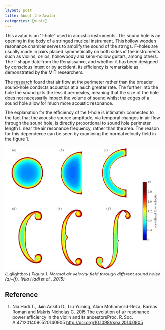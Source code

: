 ```yaml
---
layout: post
title: About the Avatar
categories: [music]
---
```


This avatar is an “f-hole” used in acoustic instruments. The sound hole is an opening in the body of a stringed musical instrument. This hollow wooden resonance chamber serves to amplify the sound of the strings.
F-holes are usually made in pairs placed symmetrically on both sides of the instruments such as violins, cellos, hollowbody and semi-hollow guitars, among others. The f-shape date from the Renaissance, and whether it has been designed by conscious intent or by accident, its efficiency is remarkable as demonstrated by the MIT researchers.

The [research](https://royalsocietypublishing.org/doi/10.1098/rspa.2014.0905) found that air flow at the perimeter rather than the broader sound-hole conducts acoustics at a much greater rate. The further into the hole the sound gets the less it permeates, meaning that the size of the hole does not necessarily impact the volume of sound whilst the edges of a sound hole allow for much more acoustic resonance.

The explanation for the efficiency of the f-hole is intimately connected to the fact that the acoustic source amplitude, via temporal changes in air flow through the sound hole, is directly proportional to sound hole perimeter length L near the air resonance frequency, rather than the area. The reason for this dependence can be seen by examining the normal velocity field in the figure 1.

[![f-hole_evolution](\assets\2021-07-15-f-hole\mit-fig2.png)](\assets\2021-07-15-f-hole\mit-fig2.png){:.glightbox}
_Figure 1. Normal air velocity field through different sound holes (a)–(f). (Nia Hadi et al., 2015)_

## Reference

1. Nia Hadi T., Jain Ankita D., Liu Yuming, Alam Mohammad-Reza, Barnas Roman and Makris Nicholas C. 2015 The evolution of air resonance power efficiency in the violin and its ancestorsProc. R. Soc. A.4712014090520140905
   http://doi.org/10.1098/rspa.2014.0905

